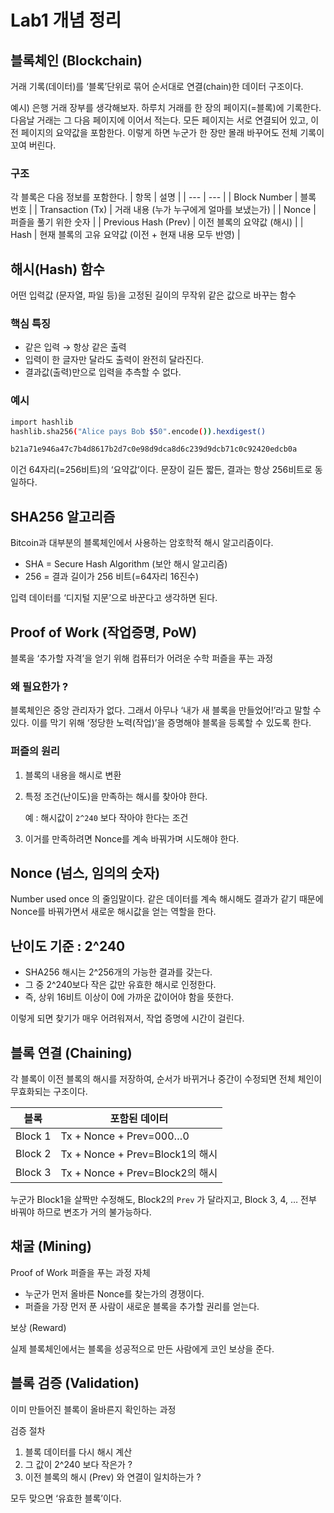 # Lab1 개념 정리 

## 블록체인 (Blockchain) 
거래 기록(데이터)를 ‘블록’단위로 묶어 순서대로 연결(chain)한 데이터 구조이다. 

예시) 은행 거래 장부를 생각해보자. 하루치 거래를 한 장의 페이지(=블록)에 기록한다. 다음날 거래는 그 다음 페이지에 이어서 적는다. 모든 페이지는 서로 연결되어 있고, 이전 페이지의 요약값을 포함한다. 이렇게 하면 누군가 한 장만 몰래 바꾸어도 전체 기록이 꼬여 버린다.

### 구조 
각 블록은 다음 정보를 포함한다. 
| 항목 | 설명 |
| --- | --- |
| Block Number | 블록 번호  |
| Transaction (Tx) | 거래 내용 (누가 누구에게 얼마를 보냈는가)  |
| Nonce | 퍼즐을 풀기 위한 숫자  |
| Previous Hash (Prev) | 이전 블록의 요약값 (해시) |
| Hash | 현재 블록의 고유 요약값 (이전 + 현재 내용 모두 반영)  |

## 해시(Hash) 함수 
어떤 입력값 (문자열, 파일 등)을 고정된 길이의 무작위 같은 값으로 바꾸는 함수 

### 핵심 특징

- 같은 입력 → 항상 같은 출력
- 입력이 한 글자만 달라도 출력이 완전히 달라진다.
- 결과값(출력)만으로 입력을 추측할 수 없다.

### 예시

```bash
import hashlib
hashlib.sha256("Alice pays Bob $50".encode()).hexdigest()
```

```bash
b21a71e946a47c7b4d8617b2d7c0e98d9dca8d6c239d9dcb71c0c92420edcb0a
```

이건 64자리(=256비트)의 ‘요약값’이다. 문장이 길든 짧든, 결과는 항상 256비트로 동일하다. 

## SHA256 알고리즘 
Bitcoin과 대부분의 블록체인에서 사용하는 암호학적 해시 알고리즘이다. 

- SHA = Secure Hash Algorithm (보안 해시 알고리즘)
- 256 = 결과 길이가 256 비트(=64자리 16진수)

입력 데이터를 ‘디지털 지문’으로 바꾼다고 생각하면 된다.

## Proof of Work (작업증명, PoW) 
블록을 ‘추가할 자격’을 얻기 위해 컴퓨터가 어려운 수학 퍼즐을 푸는 과정 

### 왜 필요한가 ?

블록체인은 중앙 관리자가 없다. 그래서 아무나 ‘내가 새 블록을 만들었어!’라고 말할 수 있다. 이를 막기 위해 ‘정당한 노력(작업)’을 증명해야 블록을 등록할 수 있도록 한다. 

### 퍼즐의 원리

1. 블록의 내용을 해시로 변환 
2. 특정 조건(난이도)을 만족하는 해시를 찾아야 한다. 
    
    예 : 해시값이 `2^240` 보다 작아야 한다는 조건 
    
3. 이거를 만족하려면 Nonce를 계속 바꿔가며 시도해야 한다.

## Nonce (넘스, 임의의 숫자) 
Number used once 의 줄임말이다. 같은 데이터를 계속 해시해도 결과가 같기 때문에 Nonce를 바꿔가면서 새로운 해시값을 얻는 역할을 한다. 

## 난이도 기준 : 2^240

- SHA256 해시는 2^256개의 가능한 결과를 갖는다.
- 그 중 2^240보다 작은 값만 유효한 해시로 인정한다.
- 즉, 상위 16비트 이상이 0에 가까운 값이어야 함을 뜻한다.

이렇게 되면 찾기가 매우 어려워져서, 작업 증명에 시간이 걸린다.

## 블록 연결 (Chaining)

각 블록이 이전 블록의 해시를 저장하여, 순서가 바뀌거나 중간이 수정되면 전체 체인이 무효화되는 구조이다. 

| 블록 | 포함된 데이터 |
| --- | --- |
| Block 1 | Tx + Nonce + Prev=000…0 |
| Block 2 | Tx + Nonce + Prev=Block1의 해시 |
| Block 3 | Tx + Nonce + Prev=Block2의 해시 |

누군가 Block1을 살짝만 수정해도, Block2의 `Prev` 가 달라지고, Block 3, 4, … 전부 바꿔야 하므로 변조가 거의 불가능하다.

## 채굴 (Mining) 
Proof of Work 퍼즐을 푸는 과정 자체

- 누군가  먼저 올바른 Nonce를 찾는가의 경쟁이다.
- 퍼즐을 가장 먼저 푼 사람이 새로운 블록을 추가할 권리를 얻는다.

보상 (Reward) 

실제 블록체인에서는 블록을 성공적으로 만든 사람에게 코인 보상을 준다.

## 블록 검증 (Validation) 
이미 만들어진 블록이 올바른지 확인하는 과정 

검증 절차 

1. 블록 데이터를 다시 해시 계산 
2. 그 값이 2^240 보다 작은가 ? 
3. 이전 블록의 해시 (Prev) 와 연결이 일치하는가 ? 

모두 맞으면 ‘유효한 블록’이다.
